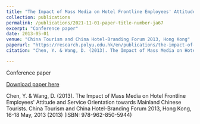 ```yaml
---
title: "The Impact of Mass Media on Hotel Frontline Employees' Attitude and Service Orientation towards Mainland Chinese Tourists"
collection: publications
permalink: /publications/2021-11-01-paper-title-number-ja67
excerpt: "Conference paper"
date: 2013-05-01
venue: "China Tourism and China Hotel-Branding Forum 2013, Hong Kong"
paperurl: "https://research.polyu.edu.hk/en/publications/the-impact-of-mass-media-on-hotel-frontline-employees-attitude-an"
citation: "Chen, Y. & Wang, D. (2013). The Impact of Mass Media on Hotel Frontline Employees' Attitude and Service Orientation towards Mainland Chinese Tourists. China Tourism and China Hotel-Branding Forum 2013, Hong Kong, 16-18 May, 2013 (2013) (ISBN: 978-962-850-5944)' International Publishing."

---
```

Conference paper

[Download paper here](https://research.polyu.edu.hk/en/publications/the-impact-of-mass-media-on-hotel-frontline-employees-attitude-an)

Chen, Y. & Wang, D. (2013). The Impact of Mass Media on Hotel Frontline Employees' Attitude and Service Orientation towards Mainland Chinese Tourists. China Tourism and China Hotel-Branding Forum 2013, Hong Kong, 16-18 May, 2013 (2013) (ISBN: 978-962-850-5944)
